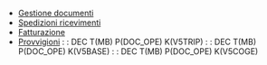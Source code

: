 - [Gestione documenti](Sorgenti/MB/DOC_OPE/V5DOCU)
- [Spedizioni ricevimenti](Sorgenti/MB/DOC_OPE/V5SPRI)
- [Fatturazione](Sorgenti/MB/DOC_OPE/V5FATT)
- [Provvigioni](Sorgenti/MB/DOC_OPE/V5PROV)
 :  : DEC T(MB) P(DOC_OPE) K(V5TRIP)
 :  : DEC T(MB) P(DOC_OPE) K(V5BASE)
 :  : DEC T(MB) P(DOC_OPE) K(V5COGE)
